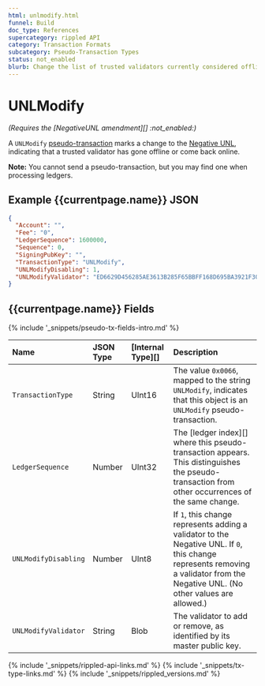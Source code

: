 ```yaml
---
html: unlmodify.html
funnel: Build
doc_type: References
supercategory: rippled API
category: Transaction Formats
subcategory: Pseudo-Transaction Types
status: not_enabled
blurb: Change the list of trusted validators currently considered offline.
---
```

# UNLModify

_(Requires the [NegativeUNL amendment][] :not_enabled:)_

A `UNLModify` [pseudo-transaction](pseudo-transaction-types.html) marks a change to the [Negative UNL](negative-unl.html), indicating that a trusted validator has gone offline or come back online.

**Note:** You cannot send a pseudo-transaction, but you may find one when processing ledgers.

## Example {{currentpage.name}} JSON

```json
{
  "Account": "",
  "Fee": "0",
  "LedgerSequence": 1600000,
  "Sequence": 0,
  "SigningPubKey": "",
  "TransactionType": "UNLModify",
  "UNLModifyDisabling": 1,
  "UNLModifyValidator": "ED6629D456285AE3613B285F65BBFF168D695BA3921F309949AFCD2CA7AFEC16FE",
}
```

## {{currentpage.name}} Fields

{% include '_snippets/pseudo-tx-fields-intro.md' %}
<!--{# fix md highlighting_ #}-->

| Name                 | JSON Type | [Internal Type][] | Description           |
|:---------------------|:----------|:------------------|:----------------------|
| `TransactionType`    | String    | UInt16            | The value `0x0066`, mapped to the string `UNLModify`, indicates that this object is an `UNLModify` pseudo-transaction. |
| `LedgerSequence`     | Number    | UInt32            | The [ledger index][] where this pseudo-transaction appears. This distinguishes the pseudo-transaction from other occurrences of the same change. |
| `UNLModifyDisabling` | Number    | UInt8             | If `1`, this change represents adding a validator to the Negative UNL. If `0`, this change represents removing a validator from the Negative UNL. (No other values are allowed.) |
| `UNLModifyValidator` | String    | Blob              | The validator to add or remove, as identified by its master public key. |


<!--{# common link defs #}-->
{% include '_snippets/rippled-api-links.md' %}
{% include '_snippets/tx-type-links.md' %}
{% include '_snippets/rippled_versions.md' %}
